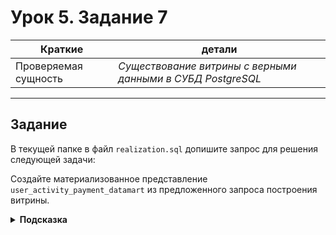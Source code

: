 # Урок 5. Задание 7


| Краткие | детали |
| --- | --- |
| Проверяемая сущность | *Существование витрины с верными данными в СУБД PostgreSQL* |


- - -

## Задание

В текущей папке в файл `realization.sql` допишите запрос для решения следующей задачи:

Создайте материализованное представление `user_activity_payment_datamart` из предложенного запроса построения витрины.

<details>
<summary><b>Подсказка</b></summary>
Сначала удалите предыдущее представление, если оно есть.
</details>
